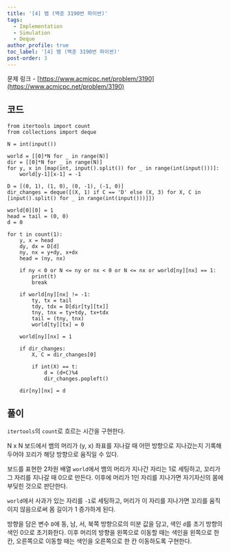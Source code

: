 ```yaml
---
title: '[4] 뱀 (백준 3190번 파이썬)'
tags:
  - Implementation
  - Simulation
  - Deque
author_profile: true
toc_label: '[4] 뱀 (백준 3190번 파이썬)'
post-order: 3
---
```


문제 링크 - [https://www.acmicpc.net/problem/3190](https://www.acmicpc.net/problem/3190)

## 코드
```python::lineons
from itertools import count
from collections import deque

N = int(input())

world = [[0]*N for _ in range(N)]
dir = [[0]*N for _ in range(N)]
for y, x in [map(int, input().split()) for _ in range(int(input()))]:
    world[y-1][x-1] = -1

D = [(0, 1), (1, 0), (0, -1), (-1, 0)]
dir_changes = deque([(X, 1) if C == 'D' else (X, 3) for X, C in [input().split() for _ in range(int(input()))]])

world[0][0] = 1
head = tail = (0, 0)
d = 0

for t in count(1):
    y, x = head
    dy, dx = D[d]
    ny, nx = y+dy, x+dx
    head = (ny, nx)

    if ny < 0 or N <= ny or nx < 0 or N <= nx or world[ny][nx] == 1:
        print(t)
        break

    if world[ny][nx] != -1:
        ty, tx = tail
        tdy, tdx = D[dir[ty][tx]]
        tny, tnx = ty+tdy, tx+tdx
        tail = (tny, tnx)
        world[ty][tx] = 0
    
    world[ny][nx] = 1
    
    if dir_changes:
        X, C = dir_changes[0]

        if int(X) == t:
            d = (d+C)%4
            dir_changes.popleft()
    
    dir[ny][nx] = d
```

## 풀이
`itertools`의 `count`로 흐르는 시간을 구현한다.

N x N 보드에서 뱀의 머리가 (y, x) 좌표를 지나갈 때 어떤 방향으로 지나갔는지 기록해두어야 꼬리가 해당 방향으로 움직일 수 있다.

보드를 표현한 2차원 배열 `world`에서 뱀의 머리가 지나간 자리는 1로 세팅하고, 꼬리가 그 자리를 지나갈 때 0으로 만든다. 이후에 머리가 1인 자리를 지나가면 자기자신의 몸에 부딪힌 것으로 판단한다.

`world`에서 사과가 있는 자리를 `-1`로 세팅하고, 머리가 이 자리를 지나가면 꼬리를 움직이지 않음으로써 몸 길이가 1 증가하게 된다.

방향을 담은 변수 `D`에 동, 남, 서, 북쪽 방향으로의 미분 값을 담고, 색인 `d`를 초기 방향의 색인 0으로 초기화한다. 이후 머리의 방향을 왼쪽으로 이동할 때는 색인을 왼쪽으로 한 칸, 오른쪽으로 이동할 때는 색인을 오른쪽으로 한 칸 이동하도록 구현한다.
